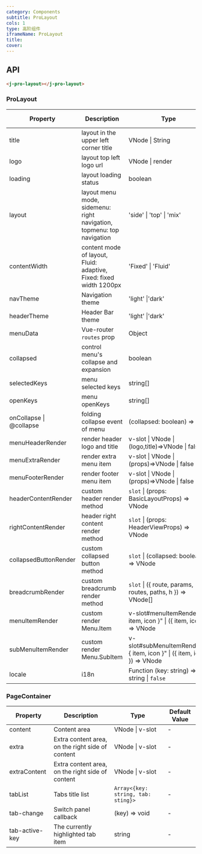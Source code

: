 ```yaml
---
category: Components
subtitle: ProLayout
cols: 1
type: 高阶组件
iframeName: ProLayout
title: 
cover:
---
```


## API

```html
<j-pro-layout></j-pro-layout>
```


### ProLayout

| Property                | Description                                                           | Type                                                                   | Default Value      |
| ----------------------- | --------------------------------------------------------------------- | ---------------------------------------------------------------------- | ------------------ |
| title                   | layout in the upper left corner title                                 | VNode \| String                                                        | `'Ant Design Pro'` |
| logo                    | layout top left logo url                                              | VNode \| render                                                        | -                  |
| loading                 | layout loading status                                                 | boolean                                                                | -                  |
| layout                  | layout menu mode, sidemenu: right navigation, topmenu: top navigation | 'side' \| 'top' \| 'mix'                                               | `'side'`           |
| contentWidth            | content mode of layout, Fluid: adaptive, Fixed: fixed width 1200px    | 'Fixed' \| 'Fluid'                                                     | `Fluid`            |
| navTheme                | Navigation theme                                                      | 'light' \|'dark'                                                       | `'light'`          |
| headerTheme             | Header Bar theme                                                      | 'light' \|'dark'                                                       | `'light'`          |
| menuData                | Vue-router `routes` prop                                              | Object                                                                 | `[{}]`             |
| collapsed               | control menu's collapse and expansion                                 | boolean                                                                | true               |
| selectedKeys            | menu selected keys                                                    | string[]                                                               | `[]`               |
| openKeys                | menu openKeys                                                         | string[]                                                               | `[]`               |
| onCollapse \| @collapse | folding collapse event of menu                                        | (collapsed: boolean) => void                                           | -                  |
| menuHeaderRender        | render header logo and title                                          | v-slot \| VNode \| (logo,title)=>VNode \| false                        | -                  |
| menuExtraRender         | render extra menu item                                                | v-slot \| VNode \| (props)=>VNode \| false                             | -                  |
| menuFooterRender        | render footer menu item                                               | v-slot \| VNode \| (props)=>VNode \| false                             | -                  |
| headerContentRender     | custom header render method                                           | `slot` \| (props: BasicLayoutProps) => VNode                           | -                  |
| rightContentRender      | header right content render method                                    | `slot` \| (props: HeaderViewProps) => VNode                            | -                  |
| collapsedButtonRender   | custom collapsed button method                                        | `slot` \| (collapsed: boolean) => VNode                                | -                  |
| breadcrumbRender        | custom breadcrumb render method                                       | `slot` \| ({ route, params, routes, paths, h }) => VNode[]             | -                  |
| menuItemRender          | custom render Menu.Item                                               | v-slot#menuItemRender="{ item, icon }" \| ({ item, icon }) => VNode    | null               |
| subMenuItemRender       | custom render Menu.SubItem                                            | v-slot#subMenuItemRender="{ item, icon }" \| ({ item, icon }) => VNode | null               |
| locale                  | i18n                                                                  | Function (key: string) => string \| `false`                            | `false`            |

### PageContainer

| Property       | Description                                      | Type                               | Default Value |
| -------------- | ------------------------------------------------ | ---------------------------------- | ------------- |
| content        | Content area                                     | VNode \| v-slot                    | -             |
| extra          | Extra content area, on the right side of content | VNode \| v-slot                    | -             |
| extraContent   | Extra content area, on the right side of content | VNode \| v-slot                    | -             |
| tabList        | Tabs title list                                  | `Array<{key: string, tab: sting}>` | -             |
| tab-change     | Switch panel callback                            | (key) => void                      | -             |
| tab-active-key | The currently highlighted tab item               | string                             | -             |

